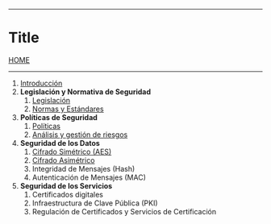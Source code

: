 
---
# Title

[HOME](../../README.md)

---
1. [Introducción](data/T0.md)
2. **Legislación y Normativa de Seguridad**
	1. [Legislación](data/T1-1.md)
	2. [Normas y Estándares](data/T1-2.md)
3. **Políticas de Seguridad**
	1. [Políticas](data/T2-1.md)
	2. [Análisis y gestión de riesgos](data/T2-2.md)
4. **Seguridad de los Datos**
	1. [Cifrado Simétrico (AES)](data/T3-1.md)
	2. [Cifrado Asimétrico](data/T3-2.md)
	3. Integridad de Mensajes (Hash)
	4. Autenticación de Mensajes (MAC)
5. **Seguridad de los Servicios**
	1. Certificados digitales
	2. Infraestructura de Clave Pública (PKI)
	3. Regulación de Certificados y Servicios de Certificación
